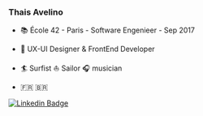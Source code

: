 ### Thais Avelino

- :books: École 42 - Paris - Software Engenieer - Sep 2017

- 🦄 UX-UI Designer & FrontEnd Developer

- :surfer: Surfist :sailboat: Sailor :headphones: musician

- :fr: 🇧🇷 


[![Linkedin Badge](https://img.shields.io/badge/LinkedIn-0077B5?style=for-the-badge&logo=linkedin&logoColor=white&link=https://www.linkedin.com/in/thaisavelino/)](https://www.linkedin.com/in/thaisavelino/)

